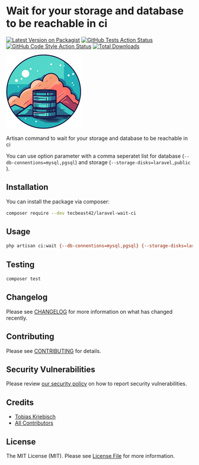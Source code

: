 # Wait for your storage and database to be reachable in ci

[![Latest Version on Packagist](https://img.shields.io/packagist/v/tecbeast42/laravel-wait-ci.svg?style=flat-square)](https://packagist.org/packages/tecbeast42/laravel-wait-ci)
[![GitHub Tests Action Status](https://img.shields.io/github/actions/workflow/status/tecbeast42/laravel-wait-ci/run-tests.yml?branch=main&label=tests&style=flat-square)](https://github.com/tecbeast42/laravel-wait-ci/actions?query=workflow%3Arun-tests+branch%3Amain)
[![GitHub Code Style Action Status](https://img.shields.io/github/actions/workflow/status/tecbeast42/laravel-wait-ci/fix-php-code-style-issues.yml?branch=main&label=code%20style&style=flat-square)](https://github.com/tecbeast42/laravel-wait-ci/actions?query=workflow%3A"Fix+PHP+code+style+issues"+branch%3Amain)
[![Total Downloads](https://img.shields.io/packagist/dt/tecbeast42/laravel-wait-ci.svg?style=flat-square)](https://packagist.org/packages/tecbeast42/laravel-wait-ci)

<img src="./logo-laravel-wait-ci.png" alt="Logo laravel wait ci" height="200">

Artisan command to wait for your storage and database to be reachable in ci

You can use option parameter with a comma seperatet list for database (`--db-connentions=mysql,pgsql`) and storage (`--storage-disks=laravel,public` ).

## Installation

You can install the package via composer:

```bash
composer require --dev tecbeast42/laravel-wait-ci
```

## Usage

```bash
php artisan ci:wait {--db-connentions=mysql,pgsql} {--storage-disks=laravel,public}
```

## Testing

```bash
composer test
```

## Changelog

Please see [CHANGELOG](CHANGELOG.md) for more information on what has changed recently.

## Contributing

Please see [CONTRIBUTING](CONTRIBUTING.md) for details.

## Security Vulnerabilities

Please review [our security policy](../../security/policy) on how to report security vulnerabilities.

## Credits

- [Tobias Kriebisch](https://github.com/tecbeast42)
- [All Contributors](../../contributors)

## License

The MIT License (MIT). Please see [License File](LICENSE.md) for more information.
